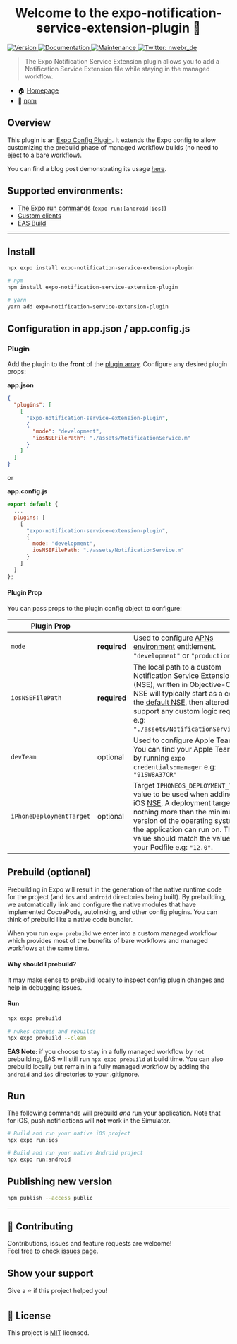 <h1 align="center">Welcome to the expo-notification-service-extension-plugin 👋</h1>
<p>
  <a href="https://www.npmjs.com/package/expo-notification-service-extension-plugin" target="_blank">
    <img alt="Version" src="https://img.shields.io/npm/v/expo-notification-service-extension-plugin.svg">
  </a>
  <a href="https://github.com/nikwebr/expo-notification-service-extension-plugin#readme" target="_blank">
    <img alt="Documentation" src="https://img.shields.io/badge/documentation-yes-brightgreen.svg" />
  </a>
  <a href="https://github.com/nikwebr/expo-notification-service-extension-plugin/graphs/commit-activity" target="_blank">
    <img alt="Maintenance" src="https://img.shields.io/badge/Maintained%3F-yes-green.svg" />
  </a>
  <a href="https://twitter.com/nwebr_de" target="_blank">
    <img alt="Twitter: nwebr_de" src="https://img.shields.io/twitter/follow/nwebr_de.svg?style=social" />
  </a>
</p>

> The Expo Notification Service Extension plugin allows you to add a Notification Service Extension file while staying in the managed workflow.

* 🏠 [Homepage](https://checkokay.com/blog/nse)
* 🖤 [npm](https://www.npmjs.com/package/expo-notification-service-extension-plugin)

## Overview
This plugin is an [Expo Config Plugin](https://docs.expo.dev/guides/config-plugins/). It extends the Expo config to allow customizing the prebuild phase of managed workflow builds (no need to eject to a bare workflow).

You can find a blog post demonstrating its usage [here](https://checkokay.com/blog/nse).

## Supported environments:
* [The Expo run commands](https://docs.expo.dev/workflow/customizing/) (`expo run:[android|ios]`)
* [Custom clients](https://blog.expo.dev/introducing-custom-development-clients-5a2c79a9ddf8)
* [EAS Build](https://docs.expo.dev/build/introduction/)

---

## Install

```sh
npx expo install expo-notification-service-extension-plugin

# npm
npm install expo-notification-service-extension-plugin

# yarn
yarn add expo-notification-service-extension-plugin
```

## Configuration in app.json / app.config.js
### Plugin
Add the plugin to the **front** of the [plugin array](https://docs.expo.dev/versions/latest/config/app/). Configure any desired plugin props:

**app.json**
```json
{
  "plugins": [
    [
      "expo-notification-service-extension-plugin",
      {
        "mode": "development",
        "iosNSEFilePath": "./assets/NotificationService.m"
      }
    ]
  ]
}
```

or

**app.config.js**
```js
export default {
  ...
  plugins: [
    [
      "expo-notification-service-extension-plugin",
      {
        mode: "development", 
        iosNSEFilePath: "./assets/NotificationService.m"
      }
    ]
  ]
};
```

#### Plugin Prop
You can pass props to the plugin config object to configure:

| Plugin Prop              |          |                                                                                                                                                                                                                                                                                                                                |
|--------------------------|----------|--------------------------------------------------------------------------------------------------------------------------------------------------------------------------------------------------------------------------------------------------------------------------------------------------------------------------------|
| `mode`                   | **required** | Used to configure  [APNs environment](https://developer.apple.com/documentation/bundleresources/entitlements/aps-environment)  entitlement.  `"development"` or  `"production"`                                                                                                                                            |
| `iosNSEFilePath`         | **required** | The local path to a custom Notification Service Extension (NSE), written in Objective-C. The NSE will typically start as a copy of the [default NSE](https://github.com/OneSignal/onesignal-expo-plugin/blob/main/support/serviceExtensionFiles/NotificationService.m), then altered to support any custom logic required.  e.g: `"./assets/NotificationService.m"`. |
| `devTeam`                | optional | Used to configure Apple Team ID. You can find your Apple Team ID by running `expo credentials:manager`  e.g: `"91SW8A37CR"`                                                                                                                                                                                                    |
| `iPhoneDeploymentTarget` | optional | Target `IPHONEOS_DEPLOYMENT_TARGET` value to be used when adding the iOS [NSE](https://documentation.onesignal.com/docs/service-extensions). A deployment target is nothing more than the minimum version of the operating system the application can run on. This value should match the value in your Podfile e.g: `"12.0"`. |

## Prebuild (optional)
Prebuilding in Expo will result in the generation of the native runtime code for the project (and `ios` and `android` directories being built). By prebuilding, we automatically link and configure the native modules that have implemented CocoaPods, autolinking, and other config plugins. You can think of prebuild like a native code bundler.

When you run `expo prebuild` we enter into a custom managed workflow which provides most of the benefits of bare workflows and managed workflows at the same time.

#### Why should I prebuild?
It may make sense to prebuild locally to inspect config plugin changes and help in debugging issues.

#### Run
```sh
npx expo prebuild
```

```sh
# nukes changes and rebuilds
npx expo prebuild --clean
```

**EAS Note:** if you choose to stay in a fully managed workflow by not prebuilding, EAS will still run `npx expo prebuild` at build time. You can also prebuild locally but remain in a fully managed workflow by adding the `android` and `ios` directories to your .gitignore.

## Run
The following commands will prebuild *and* run your application. Note that for iOS, push notifications will **not** work in the Simulator.
```sh
# Build and run your native iOS project
npx expo run:ios

# Build and run your native Android project
npx expo run:android
```


## Publishing new version
```sh
npm publish --access public 
```

---

## 🤝 Contributing

Contributions, issues and feature requests are welcome!<br />Feel free to check [issues page](https://github.com/nikwebr/expo-notification-service-extension-plugin/issues).

## Show your support

Give a ⭐️ if this project helped you!

## 📝 License

This project is [MIT](https://github.com/nikwebr/expo-notification-service-extension-plugin/blob/main/LICENSE) licensed.
